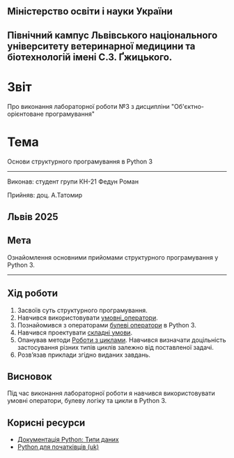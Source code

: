 ## Міністерство освіти і науки України

## Північний кампус Львівського національного університету ветеринарної медицини та біотехнологій імені С.З. Ґжицького.

# Звіт
Про виконання лабораторної роботи №3 з дисципліни "Об'єктно-орієнтоване програмування"

# Тема
Основи структурного програмування в Python 3

---

Виконав: студент групи КН-21 Федун Роман

Прийняв: доц. А.Татомир

## Львів 2025

## Мета
Ознайомлення основними прийомами структурного програмування у Python 3.

---

## Хід роботи

1. Засвоїв суть структурного програмування.
2. Навчився використовувати [умовні_оператори](ymovni_operator.py).
3. Познайомився з операторами [булеві оператори](boolean_logic.py) в Python 3.
4. Навчився проектувати [складні умови](difficult_conditions.py).
5. Опанував методи [Роботи з циклами](working_with_cycles.py). Навчився визначати доцільність застосування різних типів циклів залежно від поставленої задачі.
6. Розв’язав приклади згідно виданих завдань.

## Висновок

  Під час виконання лабораторної роботи я навчився використовувати умовні оператори, булеву логіку та цикли в Python 3.

## Корисні ресурси

- [Документація Python: Типи даних](https://www.learnpython.org/en/Variables_and_Types)
- [Python для початківців (uk)](https://uk.wikipedia.org/wiki/Python)
